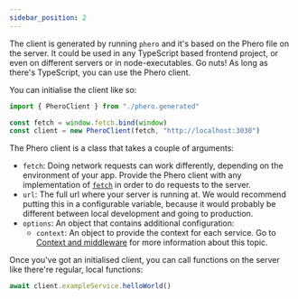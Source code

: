 ```yaml
---
sidebar_position: 2
---
```


The client is generated by running `phero` and it's based on the Phero file on the server. It could be used in any TypeScript based frontend project, or even on different servers or in node-executables. Go nuts! As long as there's TypeScript, you can use the Phero client.

You can initialise the client like so:

```ts
import { PheroClient } from "./phero.generated"

const fetch = window.fetch.bind(window)
const client = new PheroClient(fetch, "http://localhost:3030")
```

The Phero client is a class that takes a couple of arguments:

- `fetch`: Doing network requests can work differently, depending on the environment of your app. Provide the Phero client with any implementation of [`fetch`](https://developer.mozilla.org/en-US/docs/Web/API/fetch) in order to do requests to the server.
- `url`: The full url where your server is running at. We would recommend putting this in a configurable variable, because it would probably be different between local development and going to production.
- `options`: An object that contains additional configuration:
  - `context`: An object to provide the context for each service. Go to [Context and middleware](/docs/Using%20Phero/Context%20and%20Middleware) for more information about this topic.

Once you've got an initialised client, you can call functions on the server like there're regular, local functions:

```ts
await client.exampleService.helloWorld()
```
